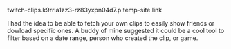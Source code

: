 twitch-clips.k9rria1zz3-rz83yxpn04d7.p.temp-site.link

I had the idea to be able to fetch your own clips to easily show friends or dowload specific ones.
A buddy of mine suggested it could be a cool tool to filter based on a date range, person who created the clip, or game.
